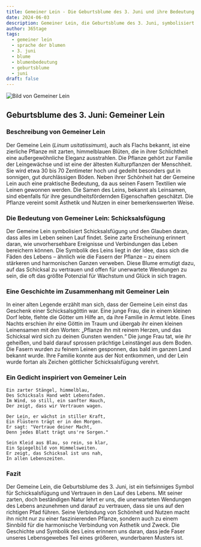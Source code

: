 ```yaml
---
title: Gemeiner Lein - Die Geburtsblume des 3. Juni und ihre Bedeutung
date: 2024-06-03
description: Gemeiner Lein, die Geburtsblume des 3. Juni, symbolisiert Schicksalsfügung. Erfahre mehr über ihre Geschichte, Bedeutung und Symbolik in der Sprache der Blumen.
author: 365tage
tags:
  - gemeiner lein
  - sprache der blumen
  - 3. juni
  - blume
  - blumenbedeutung
  - geburtsblume
  - juni
draft: false
---
```


![Bild von Gemeiner Lein](https://cdn.pixabay.com/photo/2020/06/08/04/09/macro-5272869_640.jpg#center)


## Geburtsblume des 3. Juni: Gemeiner Lein

### Beschreibung von Gemeiner Lein

Der Gemeine Lein (_Linum usitatissimum_), auch als Flachs bekannt, ist eine zierliche Pflanze mit zarten, himmelblauen Blüten, die in ihrer Schlichtheit eine außergewöhnliche Eleganz ausstrahlen. Die Pflanze gehört zur Familie der Leingewächse und ist eine der ältesten Kulturpflanzen der Menschheit. Sie wird etwa 30 bis 70 Zentimeter hoch und gedeiht besonders gut in sonnigen, gut durchlässigen Böden. Neben ihrer Schönheit hat der Gemeine Lein auch eine praktische Bedeutung, da aus seinen Fasern Textilien wie Leinen gewonnen werden. Die Samen des Leins, bekannt als Leinsamen, sind ebenfalls für ihre gesundheitsfördernden Eigenschaften geschätzt. Die Pflanze vereint somit Ästhetik und Nutzen in einer bemerkenswerten Weise.

### Die Bedeutung von Gemeiner Lein: Schicksalsfügung

Der Gemeine Lein symbolisiert Schicksalsfügung und den Glauben daran, dass alles im Leben seinen Lauf findet. Seine zarte Erscheinung erinnert daran, wie unvorhersehbare Ereignisse und Verbindungen das Leben bereichern können. Die Symbolik des Leins liegt in der Idee, dass sich die Fäden des Lebens – ähnlich wie die Fasern der Pflanze – zu einem stärkeren und harmonischen Ganzen verweben. Diese Blume ermutigt dazu, auf das Schicksal zu vertrauen und offen für unerwartete Wendungen zu sein, die oft das größte Potenzial für Wachstum und Glück in sich tragen.

### Eine Geschichte im Zusammenhang mit Gemeiner Lein

In einer alten Legende erzählt man sich, dass der Gemeine Lein einst das Geschenk einer Schicksalsgöttin war. Eine junge Frau, die in einem kleinen Dorf lebte, flehte die Götter um Hilfe an, da ihre Familie in Armut lebte. Eines Nachts erschien ihr eine Göttin im Traum und übergab ihr einen kleinen Leinensamen mit den Worten: „Pflanze ihn mit reinem Herzen, und das Schicksal wird sich zu deinen Gunsten wenden.“ Die junge Frau tat, wie ihr geheißen, und bald darauf sprossen prächtige Leinstängel aus dem Boden. Die Fasern wurden zu feinem Leinen gesponnen, das bald im ganzen Land bekannt wurde. Ihre Familie konnte aus der Not entkommen, und der Lein wurde fortan als Zeichen göttlicher Schicksalsfügung verehrt.

### Ein Gedicht inspiriert von Gemeiner Lein

```
Ein zarter Stängel, himmelblau,  
Des Schicksals Hand webt Lebensfaden.  
Im Wind, so still, ein sanfter Hauch,  
Der zeigt, dass wir Vertrauen wagen.  

Der Lein, er wächst in stiller Kraft,  
Ein Flüstern trägt er in den Morgen.  
Er sagt: "Vertraue deiner Macht,  
Denn jedes Blatt trägt uns're Sorgen."  

Sein Kleid aus Blau, so rein, so klar,  
Ein Spiegelbild von Himmelsweiten.  
Er zeigt, das Schicksal ist uns nah,  
In allen Lebenszeiten.  
```

### Fazit

Der Gemeine Lein, die Geburtsblume des 3. Juni, ist ein tiefsinniges Symbol für Schicksalsfügung und Vertrauen in den Lauf des Lebens. Mit seiner zarten, doch beständigen Natur lehrt er uns, die unerwarteten Wendungen des Lebens anzunehmen und darauf zu vertrauen, dass sie uns auf den richtigen Pfad führen. Seine Verbindung von Schönheit und Nutzen macht ihn nicht nur zu einer faszinierenden Pflanze, sondern auch zu einem Sinnbild für die harmonische Verbindung von Ästhetik und Zweck. Die Geschichte und Symbolik des Leins erinnern uns daran, dass jede Faser unseres Lebensgewebes Teil eines größeren, wunderbaren Musters ist.